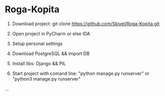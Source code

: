 # Roga-Kopita

<!-- //-- HOW TO INSTALL --// -->

1. Download project: git clone https://github.com/Skivel/Roga-Kopita.git

2. Open project in PyCharm or else IDA

3. Setup personal settings

4. Download PostgreSQL && import DB

5. Install libs: Django && PIL

5. Start project with comand line: "python manage.py runserver" or "python3 manage.py runserver"

<!-- \\-- HOW TO INSTALL --\\ -->


<!-- //-- SETTINGS --// -->
...
